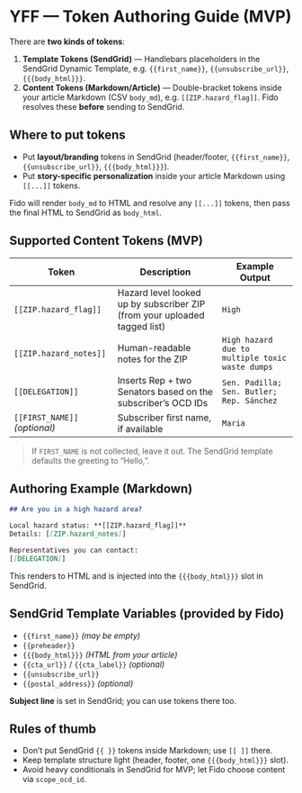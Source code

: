 # YFF — Token Authoring Guide (MVP)

There are **two kinds of tokens**:

1. **Template Tokens (SendGrid)** — Handlebars placeholders in the SendGrid Dynamic Template, e.g. `{{first_name}}`, `{{unsubscribe_url}}`, `{{{body_html}}}`.
2. **Content Tokens (Markdown/Article)** — Double-bracket tokens inside your article Markdown (CSV `body_md`), e.g. `[[ZIP.hazard_flag]]`. Fido resolves these **before** sending to SendGrid.

## Where to put tokens

- Put **layout/branding** tokens in SendGrid (header/footer, `{{first_name}}`, `{{unsubscribe_url}}`, `{{{body_html}}}`).
- Put **story-specific personalization** inside your article Markdown using `[[...]]` tokens.

Fido will render `body_md` to HTML and resolve any `[[...]]` tokens, then pass the final HTML to SendGrid as `body_html`.

## Supported Content Tokens (MVP)

| Token | Description | Example Output |
|------|-------------|----------------|
| `[[ZIP.hazard_flag]]` | Hazard level looked up by subscriber ZIP (from your uploaded tagged list) | `High` |
| `[[ZIP.hazard_notes]]` | Human-readable notes for the ZIP | `High hazard due to multiple toxic waste dumps` |
| `[[DELEGATION]]` | Inserts Rep + two Senators based on the subscriber’s OCD IDs | `Sen. Padilla; Sen. Butler; Rep. Sánchez` |
| `[[FIRST_NAME]]` *(optional)* | Subscriber first name, if available | `Maria` |

> If `FIRST_NAME` is not collected, leave it out. The SendGrid template defaults the greeting to “Hello,”.

## Authoring Example (Markdown)

```md
## Are you in a high hazard area?

Local hazard status: **[[ZIP.hazard_flag]]**  
Details: [[ZIP.hazard_notes]]

Representatives you can contact:  
[[DELEGATION]]
```

This renders to HTML and is injected into the `{{{body_html}}}` slot in SendGrid.

## SendGrid Template Variables (provided by Fido)

- `{{first_name}}` *(may be empty)*
- `{{preheader}}`
- `{{{body_html}}}` *(HTML from your article)*
- `{{cta_url}}` / `{{cta_label}}` *(optional)*
- `{{unsubscribe_url}}`
- `{{postal_address}}` *(optional)*

**Subject line** is set in SendGrid; you can use tokens there too.

## Rules of thumb

- Don’t put SendGrid `{{ }}` tokens inside Markdown; use `[[ ]]` there.  
- Keep template structure light (header, footer, one `{{{body_html}}}` slot).  
- Avoid heavy conditionals in SendGrid for MVP; let Fido choose content via `scope_ocd_id`.
